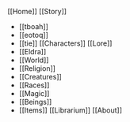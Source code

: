 [[Home]]
[[Story]]
- [[tboah]]
- [[eotoq]]
- [[tie]]
[[Characters]]
[[Lore]]
- [[Eldra]]
- [[World]]
- [[Religion]]
- [[Creatures]]
- [[Races]]
- [[Magic]]
- [[Beings]]
- [[Items]]
[[Librarium]]
[[About]]